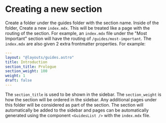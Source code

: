 # Creating a new section

Create a folder under the guides folder with the section name. Inside of the folder, Create a new `index.mdx`. This will be treated like a page with the routing of the section. For example, an `index.mdx` file under the "Most Important" section will have the routing of `/guides/most-important`. The `index.mdx` are also given 2 extra frontmatter properties. For example:

```yaml
---
layout: "@layouts/guides.astro"
title: Introduction
section_title: Prologue
section_weight: 100
weight: 1
draft: false
---
```

The `section_title` is used to be shown in the sidebar. The `section_weight` is how the section will be ordered in the sidebar. Any additional pages under this folder will be considered as part of the section. The section will automatically be added to the sidebar and pages can be automatically generated using the component `<GuidesList />` with the `index.mdx` file.
